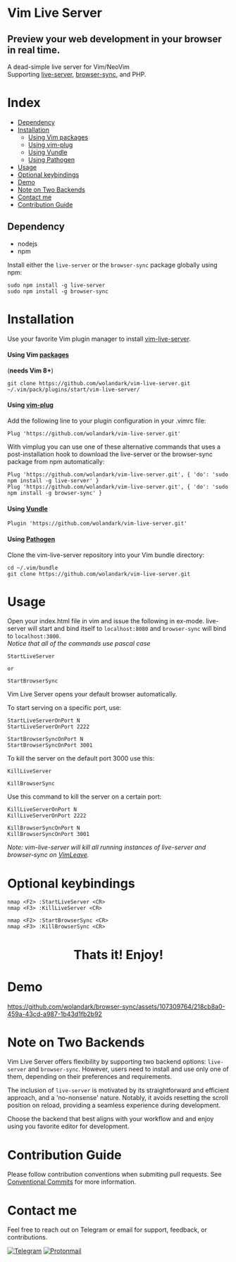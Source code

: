 # Vim Live Server
## Preview your web development in your browser in real time.
A dead-simple live server for Vim/NeoVim <br>
Supporting [live-server](https://www.npmjs.com/package/live-server), [browser-sync](https://www.npmjs.com/package/browser-sync), and PHP.

# Index
- [Dependency](#dependency)
- [Installation](#installation)
  - [Using Vim packages](#using-vim-packages)
  - [Using vim-plug](#using-vim-plug)
  - [Using Vundle](#using-vundle)
  - [Using Pathogen](#using-pathogen)
- [Usage](#usage)
- [Optional keybindings](#optional-keybindings)
- [Demo](#demo)
- [Note on Two Backends](#note-on-two-backends)
- [Contact me](#contact-me)
- [Contribution Guide](#contribution-guide)


## Dependency
- nodejs 
- npm

Install either the `live-server` or the `browser-sync` package globally using npm:
```
sudo npm install -g live-server
sudo npm install -g browser-sync
```

# Installation
Use your favorite Vim plugin manager to install [vim-live-server](https://github.com/wolandark/vim-live-server).

#### Using Vim [packages](https://vimhelp.org/repeat.txt.html#packages)	

(**needs Vim 8+**)
```
git clone https://github.com/wolandark/vim-live-server.git ~/.vim/pack/plugins/start/vim-live-server/
```
#### Using [vim-plug](https://github.com/junegunn/vim-plug)

Add the following line to your plugin configuration in your .vimrc file:
```
Plug 'https://github.com/wolandark/vim-live-server.git'
```
With vimplug you can use one of these alternative commands that uses a post-installation hook to download the live-server or the browser-sync package from npm automatically:

```
Plug 'https://github.com/wolandark/vim-live-server.git', { 'do': 'sudo npm install -g live-server' }
Plug 'https://github.com/wolandark/vim-live-server.git', { 'do': 'sudo npm install -g browser-sync' }
```

#### Using [Vundle](https://github.com/VundleVim/Vundle.vim)

```
Plugin 'https://github.com/wolandark/vim-live-server.git'
```

#### Using [Pathogen](https://github.com/tpope/vim-pathogen)

Clone the vim-live-server repository into your Vim bundle directory:
```
cd ~/.vim/bundle
git clone https://github.com/wolandark/vim-live-server.git
```

# Usage
Open your index.html file in vim and issue the following in ex-mode. live-server will start and bind itself to `localhost:8080` and `browser-sync` will bind to `localhost:3000`.<br>
_Notice that all of the commands use pascal case_<br>
```
StartLiveServer

or

StartBrowserSync
```
Vim Live Server opens your default browser automatically. <br>

To start serving on a specific port, use:
```
StartLiveServerOnPort N
StartLiveServerOnPort 2222

StartBrowserSyncOnPort N
StartBrowserSyncOnPort 3001
```

To kill the server on the default port 3000 use this:
```
KillLiveServer

KillBrowserSync
```
Use this command to kill the server on a certain port:
```
KillLiveServerOnPort N
KillLiveServerOnPort 2222

KillBrowserSyncOnPort N
KillBrowserSyncOnPort 3001
```
_Note:
vim-live-server will kill all running instances of live-server and browser-sync on [VimLeave](https://vimhelp.org/autocmd.txt.html#VimLeave)._

# Optional keybindings
```
nmap <F2> :StartLiveServer <CR>
nmap <F3> :KillLiveServer <CR>

nmap <F2> :StartBrowserSync <CR>
nmap <F3> :KillBrowserSync <CR>
```

<h1 align="center">Thats it! Enjoy!</h1>

# Demo
https://github.com/wolandark/browser-sync/assets/107309764/218cb8a0-459a-43cd-a987-1b43d1fb2b92

# Note on Two Backends
Vim Live Server offers flexibility by supporting two backend options: `live-server` and `browser-sync`. However, users need to install and use only one of them, depending on their preferences and requirements.

The inclusion of `live-server` is motivated by its straightforward and efficient approach, and a 'no-nonsense' nature. Notably, it avoids resetting the scroll position on reload, providing a seamless experience during development.

Choose the backend that best aligns with your workflow and and enjoy using you favorite editor for development.

# Contribution Guide
Please follow contribution conventions when submiting pull requests. See [Conventional Commits](https://www.conventionalcommits.org/en/v1.0.0/#summary) for more information.

# Contact me
Feel free to reach out on Telegram or email for support, feedback, or contributions.

[![Telegram](https://img.shields.io/badge/Telegram-2CA5E0?style=for-the-badge&logo=telegram&logoColor=white)](https://t.me/wolandarkside)
[![Protonmail](https://img.shields.io/badge/ProtonMail-8B89CC?style=for-the-badge&logo=protonmail&logoColor=white)](mailto:contact-woland@proton.me)
